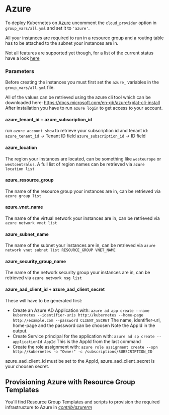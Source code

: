 Azure
===============

To deploy Kubernetes on [Azure](https://azure.microsoft.com) uncomment the `cloud_provider` option in `group_vars/all.yml` and set it to `'azure'`.

All your instances are required to run in a resource group and a routing table has to be attached to the subnet your instances are in.

Not all features are supported yet though, for a list of the current status have a look [here](https://github.com/colemickens/azure-kubernetes-status)

### Parameters

Before creating the instances you must first set the `azure_` variables in the `group_vars/all.yml` file.

All of the values can be retrieved using the azure cli tool which can be downloaded here: https://docs.microsoft.com/en-gb/azure/xplat-cli-install
After installation you have to run `azure login` to get access to your account.


#### azure\_tenant\_id + azure\_subscription\_id
run `azure account show` to retrieve your subscription id and tenant id:
`azure_tenant_id` -> Tenant ID field
`azure_subscription_id` -> ID field


#### azure\_location
The region your instances are located, can be something like `westeurope` or `westcentralus`. A full list of region names can be retrieved via `azure location list`


#### azure\_resource\_group
The name of the resource group your instances are in, can be retrieved via `azure group list`

#### azure\_vnet\_name
The name of the virtual network your instances are in, can be retrieved via `azure network vnet list`

#### azure\_subnet\_name
The name of the subnet your instances are in, can be retrieved via `azure network vnet subnet list RESOURCE_GROUP VNET_NAME`

#### azure\_security\_group\_name
The name of the network security group your instances are in, can be retrieved via `azure network nsg list`

#### azure\_aad\_client\_id + azure\_aad\_client\_secret
These will have to be generated first:
- Create an Azure AD Application with:
`azure ad app create --name kubernetes --identifier-uris http://kubernetes --home-page http://example.com --password CLIENT_SECRET` 
The name, identifier-uri, home-page and the password can be choosen
Note the AppId in the output.
- Create Service principal for the application with:
`azure ad sp create --applicationId AppId`
This is the AppId from the last command
- Create the role assignment with:
`azure role assignment create --spn http://kubernetes -o "Owner" -c /subscriptions/SUBSCRIPTION_ID`

azure\_aad\_client\_id must be set to the AppId, azure\_aad\_client\_secret is your choosen secret.

## Provisioning Azure with Resource Group Templates

You'll find Resource Group Templates and scripts to provision the required infrastructure to Azure in [*contrib/azurerm*](../contrib/azurerm/README.md)
